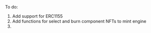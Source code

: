 To do:

1. Add support for ERC1155 
2. Add functions for select and burn component NFTs to mint engine
3. 
